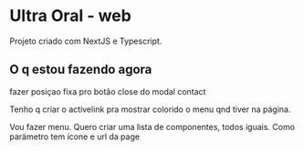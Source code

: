 # Ultra Oral - web

Projeto criado com NextJS e Typescript.

## O q estou fazendo agora

fazer posiçao fixa pro botão close do modal contact

Tenho q criar o activelink pra mostrar colorido o menu qnd tiver na página.

Vou fazer menu. Quero criar uma lista de componentes, todos iguais. Como parämetro tem icone e url da page
